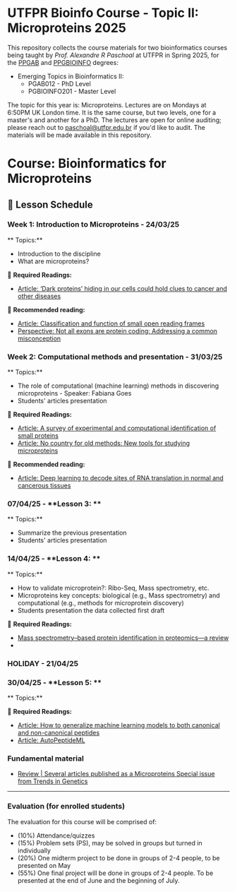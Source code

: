 # UTFPR Bioinfo Course - Topic II: Microproteins 2025

This repository collects the course materials for two bioinformatics courses being taught by *Prof. Alexandre R Paschoal* at UTFPR in Spring 2025, for the [PPGAB](https://www.utfpr.edu.br/cursos/programas-de-pos-graduacao/ppgab-cp) and [PPGBIOINFO](https://www.utfpr.edu.br/cursos/programas-de-pos-graduacao/ppgbioinfo-cp) degrees: 

* Emerging Topics in Bioinformatics II:
  * PGAB012 - PhD Level
  * PGBIOINFO201 - Master Level 

The topic for this year is: Microproteins.
Lectures are on Mondays at 6:50PM UK London time.
It is the same course, but two levels, one for a master's and another for a PhD. The lectures are open for online auditing; please reach out to paschoal@utfpr.edu.br if you'd like to audit. The materials will be made available in this repository.

# Course: Bioinformatics for Microproteins  
## 📅 Lesson Schedule  

### **Week 1: Introduction to Microproteins - 24/03/25**  
** Topics:**  
- Introduction to the discipline
- What are microproteins?  

📄 **Required Readings:**  
- [Article: ‘Dark proteins’ hiding in our cells could hold clues to cancer and other diseases](https://www.nature.com/articles/d41586-025-00217-w)

📄 **Recommended reading:**
- [Article: Classification and function of small open reading frames](https://www.nature.com/articles/nrm.2017.58)
- [Perspective: Not all exons are protein coding: Addressing a common misconception](https://www.cell.com/cell-genomics/fulltext/S2666-979X(23)00062-9)


### **Week 2: Computational methods and presentation - 31/03/25**  
** Topics:**  
- The role of computational (machine learning) methods in discovering microproteins - Speaker: Fabiana Goes 
- Students' articles presentation

📄 **Required Readings:**  
- [Article: A survey of experimental and computational identification of small proteins](https://doi.org/10.1093/bib/bbae345)
- [Article: No country for old methods: New tools for studying microproteins](https://doi.org/10.1016/j.isci.2024.108972)

📄 **Recommended reading:**
- [Article: Deep learning to decode sites of RNA translation in normal and cancerous tissues](https://www.nature.com/articles/s41467-025-56543-0)
  
### 07/04/25 - **Lesson 3: **  
** Topics:**  
- Summarize the previous presentation
- Students' articles presentation

### 14/04/25 - **Lesson 4: **  
** Topics:**  
- How to validate microprotein?: Ribo-Seq, Mass spectrometry, etc.
- Microproteins key concepts: biological (e.g., Mass spectrometry) and computational (e.g., methods for microprotein discovery)
- Students presentation the data collected first draft

📄 **Required Readings:**  
- [Mass spectrometry–based protein identification in proteomics—a review](https://doi.org/10.1093/bib/bbz163)
-  

### HOLIDAY - 21/04/25

### 30/04/25 - **Lesson 5: **  
** Topics:**  

📄 **Required Readings:**  
- [Article: How to generalize machine learning models to both canonical and non-canonical peptides](https://chemrxiv.org/engage/chemrxiv/article-details/67d2f3ae81d2151a023d64f8)
- [Article: AutoPeptideML](https://doi.org/10.1093/bioinformatics/btae555)




### **Fundamental material**
- [Review | Several articles published as a Microproteins Special issue from Trends in Genetics](https://www.sciencedirect.com/journal/trends-in-genetics/vol/41/issue/2)

---
### Evaluation (for enrolled students)
The evaluation for this course will be comprised of:

* (10%) Attendance/quizzes
* (15%) Problem sets (PS), may be solved in groups but turned in individually
* (20%) One midterm project to be done in groups of 2-4 people, to be presented on May
* (55%) One final project will be done in groups of 2-4 people. To be presented at the end of June and the beginning of July.
